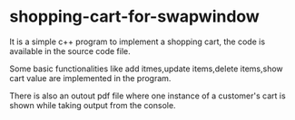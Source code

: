 # shopping-cart-for-swapwindow

It is a simple c++ program to implement a shopping cart, the code is available in the source code file.

Some basic functionalities like add itmes,update items,delete items,show cart value are implemented in the program.

There is also an outout pdf file where one instance of a customer's cart is shown while taking output from the console.
